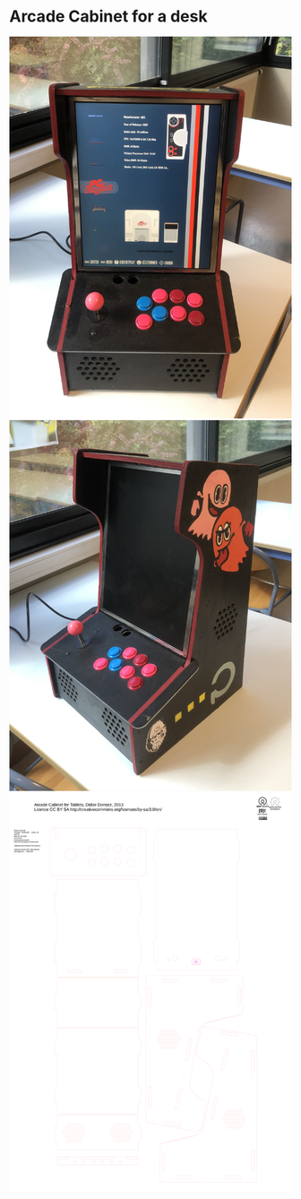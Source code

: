 # Arcade Cabinet for a desk

![Arcade Cabinet](./miniarcade06.jpg)
![Arcade Cabinet](./miniarcade01.jpg)
![Laser Cutter sketck](./ArcadeCabinetTablet.svg)

